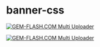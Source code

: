 # banner-css



<a href="https://img.gem-flash.com/"><img src="https://img.gem-flash.com/images/26110719826457305524.jpg" border="0" alt="GEM-FLASH.COM Multi Uploader" /></a>






<a href="https://img.gem-flash.com/"><img src="https://img.gem-flash.com/images/22201952360629161356.jpg" border="0" alt="GEM-FLASH.COM Multi Uploader" /></a>
